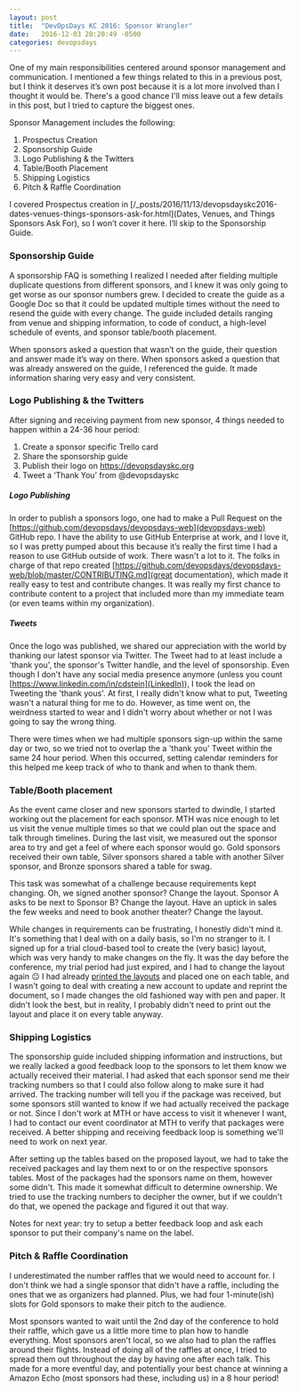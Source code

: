 ```yaml
---
layout: post
title:  "DevOpsDays KC 2016: Sponsor Wrangler"
date:   2016-12-03 20:20:49 -0500
categories: devopsdays
---
```

One of my main responsibilities centered around sponsor management and communication. I mentioned a few things related to this in a previous post, but I think it deserves it’s own post because it is a lot more involved than I thought it would be. There's a good chance I'll miss leave out a few details in this post, but I tried to capture the biggest ones.

Sponsor Management includes the following:
1. Prospectus Creation
2. Sponsorship Guide
3. Logo Publishing & the Twitters
4. Table/Booth Placement
5. Shipping Logistics
6. Pitch & Raffle Coordination

I covered Prospectus creation in [/_posts/2016/11/13/devopsdayskc2016-dates-venues-things-sponsors-ask-for.html](Dates, Venues, and Things Sponsors Ask For), so I won’t cover it here. I’ll skip to the Sponsorship Guide.

### Sponsorship Guide

A sponsorship FAQ is something I realized I needed after fielding multiple duplicate questions from different sponsors, and I knew it was only going to get worse as our sponsor numbers grew. I decided to create the guide as a Google Doc so that it could be updated multiple times without the need to resend the guide with every change. The guide included details ranging from venue and shipping information, to code of conduct, a high-level schedule of events, and sponsor table/booth placement.

When sponsors asked a question that wasn’t on the guide, their question and answer made it’s way on there. When sponsors asked a question that was already answered on the guide, I referenced the guide. It made information sharing very easy and very consistent.

### Logo Publishing & the Twitters

After signing and receiving payment from new sponsor, 4 things needed to happen within a 24-36 hour period:

1. Create a sponsor specific Trello card
2. Share the sponsorship guide
3. Publish their logo on https://devopsdayskc.org
4. Tweet a ‘Thank You’ from @devopsdayskc

##### Logo Publishing

In order to publish a sponsors logo, one had to make a Pull Request on the [https://github.com/devopsdays/devopsdays-web](devopsdays-web) GitHub repo. I have the ability to use GitHub Enterprise at work, and I love it, so I was pretty pumped about this because it’s really the first time I had a reason to use GitHub outside of work. There wasn't a lot to it. The folks in charge of that repo created [https://github.com/devopsdays/devopsdays-web/blob/master/CONTRIBUTING.md](great documentation), which made it really easy to test and contribute changes. It was really my first chance to contribute content to a project that included more than my immediate team (or even teams within my organization).

##### Tweets

Once the logo was published, we shared our appreciation with the world by thanking our latest sponsor via Twitter. The Tweet had to at least include a 'thank you', the sponsor's Twitter handle, and the level of sponsorship. Even though I don't have any social media presence anymore (unless you count [https://www.linkedin.com/in/cdstein](LinkedIn)), I took the lead on Tweeting the 'thank yous'. At first, I really didn't know what to put, Tweeting wasn't a natural thing for me to do. However, as time went on, the weirdness started to wear and I didn't worry about whether or not I was going to say the wrong thing.

There were times when we had multiple sponsors sign-up within the same day or two, so we tried not to overlap the a 'thank you' Tweet within the same 24 hour period. When this occurred, setting calendar reminders for this helped me keep track of who to thank and when to thank them.

### Table/Booth placement

As the event came closer and new sponsors started to dwindle, I started working out the placement for each sponsor. MTH was nice enough to let us visit the venue multiple times so that we could plan out the space and talk through timelines. During the last visit, we measured out the sponsor area to try and get a feel of where each sponsor would go. Gold sponsors received their own table, Silver sponsors shared a table with another Silver sponsor, and Bronze sponsors shared a table for swag.

This task was somewhat of a challenge because requirements kept changing. Oh, we signed another sponsor? Change the layout. Sponsor A asks to be next to Sponsor B? Change the layout. Have an uptick in sales the few weeks and need to book another theater? Change the layout.

While changes in requirements can be frustrating, I honestly didn't mind it. It's something that I deal with on a daily basis, so I'm no stranger to it. I signed up for a trial cloud-based tool to create the (very basic) layout, which was very handy to make changes on the fly. It was the day before the conference, my trial period had just expired, and I had to change the layout again :neutral_face: I had already [printed the layouts](/images/DevOpsDaysKC2016SponsorLayout.pdf) and placed one on each table, and I wasn't going to deal with creating a new account to update and reprint the document, so I made changes the old fashioned way with pen and paper. It didn't look the best, but in reality, I probably didn't need to print out the layout and place it on every table anyway.

### Shipping Logistics

The sponsorship guide included shipping information and instructions, but we really lacked a good feedback loop to the sponsors to let them know we actually received their material. I had asked that each sponsor send me their tracking numbers so that I could also follow along to make sure it had arrived. The tracking number will tell you if the package was received, but some sponsors still wanted to know if we had actually received the package or not. Since I don't work at MTH or have access to visit it whenever I want, I had to contact our event coordinator at MTH to verify that packages were received. A better shipping and receiving feedback loop is something we'll need to work on next year.

After setting up the tables based on the proposed layout, we had to take the received packages and lay them next to or on the respective sponsors tables. Most of the packages had the sponsors name on them, however some didn't. This made it somewhat difficult to determine ownership. We tried to use the tracking numbers to decipher the owner, but if we couldn't do that, we opened the package and figured it out that way.

Notes for next year: try to setup a better feedback loop and ask each sponsor to put their company's name on the label.

### Pitch & Raffle Coordination

I underestimated the number raffles that we would need to account for. I don't think we had a single sponsor that didn't have a raffle, including the ones that we as organizers had planned. Plus, we had four 1-minute(ish) slots for Gold sponsors to make their pitch to the audience.

Most sponsors wanted to wait until the 2nd day of the conference to hold their raffle, which gave us a little more time to plan how to handle everything. Most sponsors aren't local, so we also had to plan the raffles around their flights. Instead of doing all of the raffles at once, I tried to spread them out throughout the day by having one after each talk. This made for a more eventful day, and potentially your best chance at winning a Amazon Echo (most sponsors had these, including us) in a 8 hour period!
